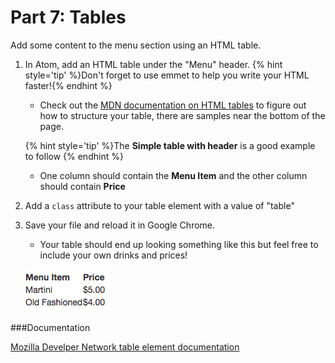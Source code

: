 # Part 7: Tables

Add some content to the menu section using an HTML table. 

1. In Atom, add an HTML table under the "Menu" header. 
{% hint style='tip' %}Don't forget to use emmet to help you write your HTML faster!{% endhint %}

    * Check out the [MDN documentation on HTML tables](https://developer.mozilla.org/en-US/docs/Web/HTML/Element/table) to figure out how to structure your table, there are samples near the bottom of the page.
    
    {% hint style='tip' %}The **Simple table with header** is a good example to follow {% endhint %}
    
    * One column should contain the **Menu Item** and the other column should contain **Price**
    
2. Add a `class` attribute to your table element with a value of "table"
    
3. Save your file and reload it in Google Chrome.

    * Your table should end up looking something like this but feel free to include your own drinks and prices!
    
    ![](/assets/table.png)

###Documentation

[Mozilla Develper Network table element documentation](https://developer.mozilla.org/en-US/docs/Web/HTML/Element/table)
